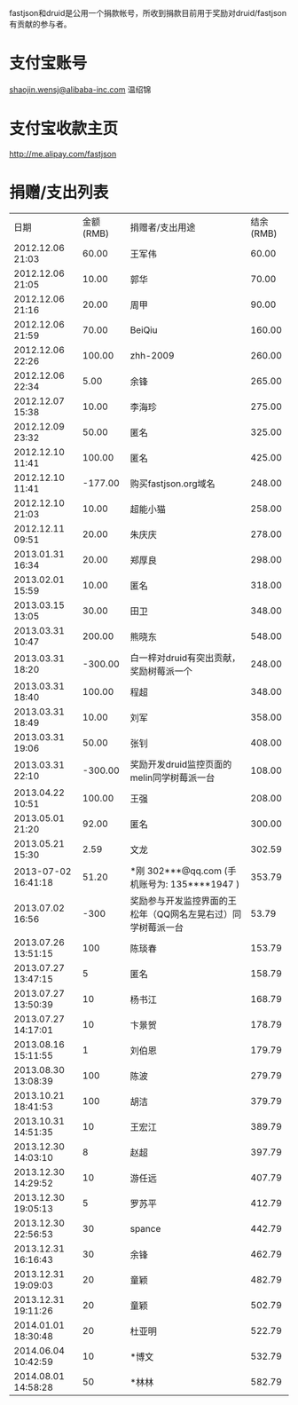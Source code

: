 fastjson和druid是公用一个捐款帐号，所收到捐款目前用于奖励对druid/fastjson有贡献的参与者。

# 支付宝账号
shaojin.wensj@alibaba-inc.com 温绍锦

# 支付宝收款主页
http://me.alipay.com/fastjson

# 捐赠/支出列表
<table>
<tr><td>日期</td><td>金额 (RMB) </td><td>捐赠者/支出用途</td><td>结余(RMB)</td></tr>
<tr><td>2012.12.06 21:03</td><td>60.00</td><td>王军伟</td><td>60.00</td></tr>
<tr><td>2012.12.06 21:05</td><td>10.00</td><td>郭华</td><td>70.00</td></tr>
<tr><td>2012.12.06 21:16</td><td>20.00</td><td>周甲</td><td>90.00</td></tr>
<tr><td>2012.12.06 21:59</td><td>70.00</td><td>BeiQiu</td><td>160.00</td></tr>
<tr><td>2012.12.06 22:26</td><td>100.00</td><td>zhh-2009</td><td>260.00</td></tr>
<tr><td>2012.12.06 22:34</td><td>5.00</td><td>余锋</td><td>265.00</td></tr>
<tr><td>2012.12.07 15:38</td><td>10.00</td><td>李海珍</td><td>275.00</td></tr>
<tr><td>2012.12.09 23:32</td><td>50.00</td><td>匿名</td><td>325.00</td></tr>
<tr><td>2012.12.10 11:41</td><td>100.00</td><td>匿名</td><td>425.00</td></tr>
<tr><td>2012.12.10 11:41</td><td>-177.00</td><td>购买fastjson.org域名</td><td>248.00</td></tr>
<tr><td>2012.12.10 21:03</td><td>10.00</td><td>超能小猫</td><td>258.00</td></tr>
<tr><td>2012.12.11 09:51</td><td>20.00</td><td>朱庆庆</td><td>278.00</td></tr>
<tr><td>2013.01.31 16:34</td><td>20.00</td><td>郑厚良</td><td>298.00</td></tr>
<tr><td>2013.02.01 15:59</td><td>10.00</td><td>匿名</td><td>318.00</td></tr>
<tr><td>2013.03.15 13:05</td><td>30.00</td><td>田卫</td><td>348.00</td></tr>
<tr><td>2013.03.31 10:47</td><td>200.00</td><td>熊晓东</td><td>548.00</td></tr>
<tr><td>2013.03.31 18:20</td><td>-300.00</td><td>白一梓对druid有突出贡献，奖励树莓派一个</td><td>248.00</td></tr>
<tr><td>2013.03.31 18:40</td><td>100.00</td><td>程超</td><td>348.00</td></tr>
<tr><td>2013.03.31 18:49</td><td>10.00</td><td>刘军</td><td>358.00</td></tr>
<tr><td>2013.03.31 19:06</td><td>50.00</td><td>张钊</td><td>408.00</td></tr>
<tr><td>2013.03.31 22:10</td><td>-300.00</td><td>奖励开发druid监控页面的melin同学树莓派一台</td><td>108.00</td></tr>
<tr><td>2013.04.22 10:51</td><td>100.00</td><td>王强</td><td>208.00</td></tr>
<tr><td>2013.05.01 21:20</td><td>92.00</td><td>匿名</td><td>300.00</td></tr>
<tr><td>2013.05.21 15:30</td><td>2.59</td><td>文龙</td><td>302.59</td></tr>
<tr><td>2013-07-02 16:41:18</td><td>51.20</td><td>*刚 302***@qq.com (手机账号为:	 135****1947 )</td><td>353.79</td></tr>
<tr><td>2013.07.02 16:56</td><td>-300</td><td>奖励参与开发监控界面的王松年（QQ网名左晃右过）同学树莓派一台</td><td>53.79</td></tr>
<tr><td>2013.07.26 13:51:15</td><td>100</td><td>陈琰春 </td><td>153.79</td></tr>
<tr><td>2013.07.27 13:47:15</td><td>5</td><td>匿名 </td><td>158.79</td></tr>
<tr><td>2013.07.27 13:50:39</td><td>10</td><td>杨书江 </td><td>168.79</td></tr>
<tr><td>2013.07.27 14:17:01</td><td>10</td><td>卞景贺 </td><td>178.79</td></tr>
<tr><td>2013.08.16 15:11:55</td><td>1</td><td>刘伯恩 </td><td>179.79</td></tr>
<tr><td>2013.08.30 13:08:39</td><td>100</td><td>陈波 </td><td>279.79</td></tr>
<tr><td>2013.10.21 18:41:53</td><td>100</td><td>胡洁 </td><td>379.79</td></tr>
<tr><td>2013.10.31 14:51:35</td><td>10</td><td>王宏江 </td><td>389.79</td></tr>
<tr><td>2013.12.30 14:03:10</td><td>8</td><td>赵超 </td><td>397.79</td></tr>
<tr><td>2013.12.30 14:29:52</td><td>10</td><td>游任远 </td><td>407.79</td></tr>
<tr><td>2013.12.30 19:05:13</td><td>5</td><td>罗苏平 </td><td>412.79</td></tr>
<tr><td>2013.12.30 22:56:53</td><td>30</td><td>spance </td><td>442.79</td></tr>
<tr><td>2013.12.31 16:16:43</td><td>30</td><td>余锋 </td><td>462.79</td></tr>
<tr><td>2013.12.31 19:09:03</td><td>20</td><td>童颖 </td><td>482.79</td></tr>
<tr><td>2013.12.31 19:11:26</td><td>20</td><td>童颖 </td><td>502.79</td></tr>
<tr><td>2014.01.01 18:30:48</td><td>20</td><td>杜亚明 </td><td>522.79</td></tr>
<tr><td>2014.06.04 10:42:59</td><td>10</td><td>*博文 </td><td>532.79</td></tr>
<tr><td>2014.08.01 14:58:28</td><td>50</td><td>*林林 </td><td>582.79</td></tr>
</table>